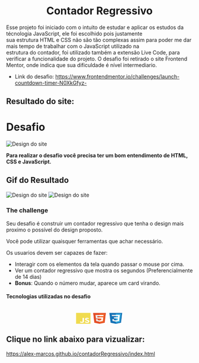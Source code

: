 <h1 align="center">Contador Regressivo</h1>

Esse projeto foi iniciado com o intuito de estudar e aplicar os estudos da técnologia JavaScript, ele foi escolhido pois justamente</br>
sua estrutura HTML e CSS não são tão complexas assim para poder me dar mais tempo de trabalhar com o JavaScript utilizado na  
estrutura do contador, foi utilizado também a extensão Live Code, para verificar a funcionalidade do projeto. O desafio foi 
retirado o site Frontend Mentor, onde indica que sua dificuldade é nível intermediario.


* Link do desafio: https://www.frontendmentor.io/challenges/launch-countdown-timer-N0XkGfyz-


<h2 align="centre">Resultado do site:</h2>

# Desafio
<img align="center" alt="Design do site" height="300" width="500" src="./assets/design/active-states.jpg">

**Para realizar o desafio você precisa ter um bom entendimento de HTML, CSS e JavaScript.**

## Gif do Resultado

<img align="center" alt="Design do site" height="300" width="500" src="./assets/design/resultado.gif">

<img align="center" alt="Design do site" height="300" width="500" src="./assets/design/resultado.png">

<h3 align="centre">The challenge</h3>

Seu desafio é construir um contador regressivo que tenha o design mais proximo o possível do design proposto.

Você pode utilizar quaisquer ferramentas que achar necessário.

Os usuarios devem ser capazes de fazer:

- Interagir com os elementos da tela quando passar o mouse por cima.
- Ver um contador regressivo que mostra os segundos (Preferencialmente de 14 dias)
- **Bonus**: Quando o número mudar, aparece um card virando.

<h4 align="centre">Tecnologias utilizadas no desafio</h4>

<div align="center">
     <div style="display: inline_block margin-left:auto margin-rigth:auto"><br> 
       <img align="center" alt="JavaScript icon" height="30" width="40" src="https://raw.githubusercontent.com/devicons/devicon/master/icons/javascript/javascript-plain.svg">   
       <img align="center" alt="HTML icon" height="30" width="40" src="https://raw.githubusercontent.com/devicons/devicon/master/icons/html5/html5-original.svg">
       <img align="center" alt="CSS icon" height="30" width="40" src="https://raw.githubusercontent.com/devicons/devicon/master/icons/css3/css3-original.svg">
    </div>
</div>

## Clique no link abaixo para vizualizar: 
https://alex-marcos.github.io/contadorRegressivo/index.html

